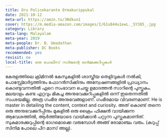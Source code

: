 ```yaml
---
title: Oru Policekarante Ormakurippukal
date: 2021-10-12
meta-url: https://amzn.to/3Ndkun1
cover: https://m.media-amazon.com/images/I/61u844u1ewL._SY385_.jpg
category: Library
meta-lang: Malayalam
meta-year: 2019
meta-people: Dr. B. Umadathan
meta-publisher: DC Books
recommended: yes
revisit: no
local-title: ഒരു പോലീസ് സർജന്റെ ഓർമ്മക്കുറിപ്പുകൾ
---
```

കേരളത്തിലെ ക്രിമിനൽ കേസുകളിൽ  ശാസ്ത്രീയ തെളിവുകൾ നൽകി, പോസ്റ്റ്മോർട്ടത്തിനും ഫോറൻസിക്കിനും അന്വേഷണങ്ങളിൽ പ്രാധ്യാനം കൊണ്ടുവന്നതിൽ ഏറെ സംഭാവന ചെയ്ത ഉമാദത്തൻ സാറിന്റെ പുസ്തകം. മലയാളം കണ്ട എറ്റവും മികച്ച അനുഭവക്കുറിപ്പുകളിൽ ഒന്ന് ഇതെന്നതിൽ സംശയമില്ല. അത്ര ഗംഭീര അനുഭവങ്ങളാണ്. ഗംഭീരമായ വിവരണമാണ്. He is master in detailing the content, context and curiosity. അത് കൊണ്ട് തന്നെ ഒരു അനുഭവക്കുറിപ്പിനും മുകളിൽ ഒരു ക്രൈം ഫിക്ഷൻ വായിക്കുന്ന ആവേശത്തിൽ, ആർത്തിയോടെ വായിക്കാൻ പറ്റുന്ന പുസ്തകമാണിത്. സുകുമാരക്കുറുപ്പിന്റെ ഭാഗമൊക്കെ വരുമ്പോൾ അങ്ങ് രോമാഞ്ചം വരും. (കുറുപ്പ് സിനിമ പോലെ പീറ മാസ് അല്ല). 